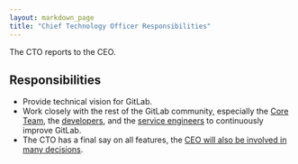 ```yaml
---
layout: markdown_page
title: "Chief Technology Officer Responsibilities"
---
```


The CTO reports to the CEO.

## Responsibilities
* Provide technical vision for GitLab.
* Work closely with the rest of the GitLab community, especially the [Core Team](https://about.gitlab.com/core-team/), 
the [developers](https://about.gitlab.com/jobs/developer/), and the 
[service engineers](https://about.gitlab.com/jobs/service-engineer/) to continuously improve GitLab.
* The CTO has a final say on all features, 
the [CEO will also be involved in many decisions](http://www.bhorowitz.com/why_founders_fail_the_product_ceo_paradox).

